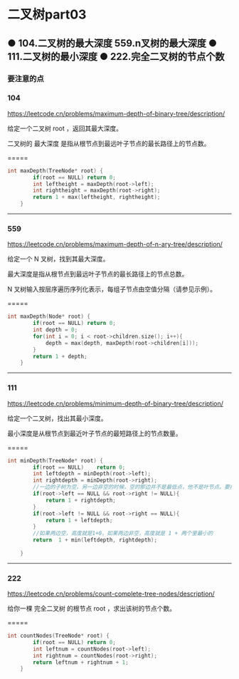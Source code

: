# 二叉树part03
## ● 104.二叉树的最大深度  559.n叉树的最大深度 ● 111.二叉树的最小深度 ● 222.完全二叉树的节点个数

### 要注意的点


### 104
https://leetcode.cn/problems/maximum-depth-of-binary-tree/description/

给定一个二叉树 root ，返回其最大深度。

二叉树的 最大深度 是指从根节点到最远叶子节点的最长路径上的节点数。

=====
```c++
int maxDepth(TreeNode* root) {
        if(root == NULL) return 0;
        int leftheight = maxDepth(root->left);
        int rightheight = maxDepth(root->right);
        return 1 + max(leftheight, rightheight);
    }
```


----
### 559
https://leetcode.cn/problems/maximum-depth-of-n-ary-tree/description/

给定一个 N 叉树，找到其最大深度。

最大深度是指从根节点到最远叶子节点的最长路径上的节点总数。

N 叉树输入按层序遍历序列化表示，每组子节点由空值分隔（请参见示例）。

=====
```c++
int maxDepth(Node* root) {
        if(root == NULL) return 0;
        int depth = 0;
        for(int i = 0; i < root->children.size(); i++){
            depth = max(depth, maxDepth(root->children[i]));
        }
        return 1 + depth;
    }
```

-----
### 111
https://leetcode.cn/problems/minimum-depth-of-binary-tree/description/

给定一个二叉树，找出其最小深度。

最小深度是从根节点到最近叶子节点的最短路径上的节点数量。

=====
```c++
int minDepth(TreeNode* root) {
        if(root == NULL)    return 0;
        int leftdepth = minDepth(root->left);
        int rightdepth = minDepth(root->right);
        //一边的子树为空，另一边非空的时候，空的那边并不是最低点，他不是叶节点。要排除这两种情况。
        if(root->left == NULL && root->right != NULL){
            return 1 + rightdepth;
        }
        if(root->left != NULL && root->right == NULL){
            return 1 + leftdepth;
        }
        //如果两边空，高度就是1+0，如果两边非空，高度就是 1 + 两个里最小的
        return  1 + min(leftdepth, rightdepth);
        
    }
```

-----
### 222
https://leetcode.cn/problems/count-complete-tree-nodes/description/

给你一棵 完全二叉树 的根节点 root ，求出该树的节点个数。

=====
```c++
int countNodes(TreeNode* root) {
        if(root == NULL) return 0;
        int leftnum = countNodes(root->left);
        int rightnum = countNodes(root->right);
        return leftnum + rightnum + 1;
    }
```